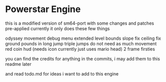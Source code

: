# Powerstar Engine
this is a modified version of sm64-port with some changes and patches pre-applied
currently it only does these few things

odyssey movement
debug menu
extended level bounds
slope fix
ceiling fix
ground pounds in long jump
triple jumps do not need as much movement
red coin hud (needs icon currently just uses mario head)
2 frame firsties

you can find the credits for anything in the commits, i may add them to this readme later

and read todo.md for ideas i want to add to this engine